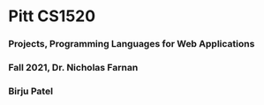 # Pitt CS1520
### Projects, Programming Languages for Web Applications
### Fall 2021, Dr. Nicholas Farnan
### Birju Patel
